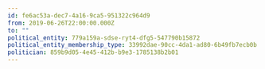 ```yaml
---
id: fe6ac53a-dec7-4a16-9ca5-951322c964d9
from: 2019-06-26T22:00:00.000Z
to: ""
political_entity: 779a159a-sdse-ryt4-dfg5-547790b15872
political_entity_membership_type: 33992dae-90cc-4da1-ad80-6b49fb7ecb0b
politician: 859b9d05-4e45-412b-b9e3-1785138b2b01
---
```


